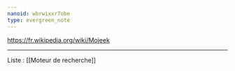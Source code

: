 ```yaml
---
nanoid: wbrwixxr7obe
type: evergreen_note
---
```

https://fr.wikipedia.org/wiki/Mojeek

---
Liste : [[Moteur de recherche]]

